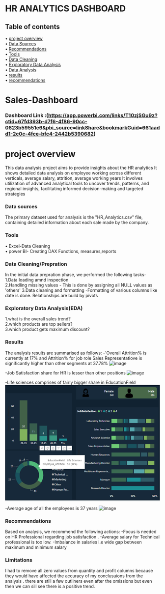 # HR ANALYTICS DASHBOARD

## Table of contents


   • [project overview](#project-overview)  
   • [Data Sources](#data-sources)  
   • [Recommendations](#recommendations)   
   • [Tools](#tools)  
   • [Data Cleaning](#data-cleaning)   
   • [Exploratory Data Analysis](#explanatory-data-analysis)    
   • [Data Analysis](#data-analysis)   
   • [results](#results)   
   • [recommendations](#recommendations)

# Sales-Dashboard

### Dashboard Link :(https://app.powerbi.com/links/T10zjSGu9z?ctid=67fd393b-d7f6-4f86-90cc-0623b59551e6&pbi_source=linkShare&bookmarkGuid=661aadd1-2c0c-4fce-bfc4-2442b5390682)

# project overview

   This data analysis project aims to provide insights about the HR analytics
   It shows detailed data analysis on employee working across different verticals, average salary, attrition, average working years
   It involves utilization of advanced analytical tools to uncover trends, patterns, and regional insights, facilitating informed decision-making and targeted strategies

###  Data sources

   The primary dataset used for analysis is the "HR_Analytics.csv" file, containing detailed information about each sale made by the company.

### Tools
   
   • Excel-Data Cleaning   
   • power BI- Creating DAX Functions, measures,reports

### Data Cleaning/Prepration

   In the initial data prepration phase, we performed the following tasks-  
    1.Data loading amnd inspection  
    2.Handling missing values - This is done by assigning all NULL values as 'others'
    3.Data cleaning and  formatting -Formatting of various columns like date is done. Relationships are build by pivots
    
### Exploratory Data Analysis(EDA)

   1.what is the overall sales trend?   
   2.which products are top sellers?     
   3.which product gets maximum discount?   


### Results
   The analysis results are summarised as follows:
   -'Overall Attrition% is currently at 17% and Attrition% for job role Sales Representatiove is significantly higher than other segments at 37.78%
   ![image](https://github.com/Abhishekmth/Sales-Data-Analysis/assets/64078831/1805fcbf-d16d-4b13-8539-a26a8e5f5d09)

   -Job Satisfaction share for HR is lesser than other positions
   ![image](https://github.com/Abhishekmth/Sales-Data-Analysis/assets/64078831/c30efc54-9c39-4512-bfc1-46406a557406)

   
   -Life sciences comprises of fairly bigger share in EducationField
   ![image](LifeSciences.png)
   

   -Average age of all the employees is 37 years
   ![image](https://github.com/Abhishekmth/Sales-Data-Analysis/assets/64078831/a475c813-1ff5-4e92-afbb-303fe1bec897)


### Recommendations

  Based on analysis, we recommend the following actions:
     -Focus is needed on HR Professional regarding job satisfaction .
     -Average salary for Technical professional is too low.
     -Imbalance in salaries i.e wide gap between maximum and minimum salary

### Limitations
   I had to remove all zero values from quantity and profit columns because they would have affected the accuracy of my conclusuions from the analysis . there are still a few
  outliners even after the omissions but even then we can sill see there is a positive trend.


